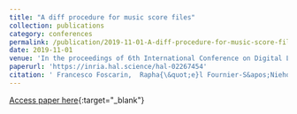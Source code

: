 ```yaml
---
title: "A diff procedure for music score files"
collection: publications
category: conferences
permalink: /publication/2019-11-01-A-diff-procedure-for-music-score-files
date: 2019-11-01
venue: 'In the proceedings of 6th International Conference on Digital Libraries for Musicology (DLfM)'
paperurl: 'https://inria.hal.science/hal-02267454'
citation: ' Francesco Foscarin,  Rapha{\&quot;e}l Fournier-S&apos;Niehotta,  Florent Jacquemard, &quot;A diff procedure for music score files.&quot; In the proceedings of 6th International Conference on Digital Libraries for Musicology (DLfM), 2019.'
---
```

[Access paper here](https://inria.hal.science/hal-02267454){:target="_blank"}

